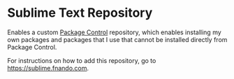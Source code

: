 # Sublime Text Repository

Enables a custom [Package Control](https://packagecontrol.io) repository, which enables installing my own packages and packages that I use that cannot be installed directly from Package Control.

For instructions on how to add this repository, go to <https://sublime.fnando.com>.
